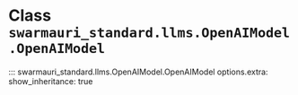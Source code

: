 # Class `swarmauri_standard.llms.OpenAIModel.OpenAIModel`

::: swarmauri_standard.llms.OpenAIModel.OpenAIModel
    options.extra:
      show_inheritance: true

